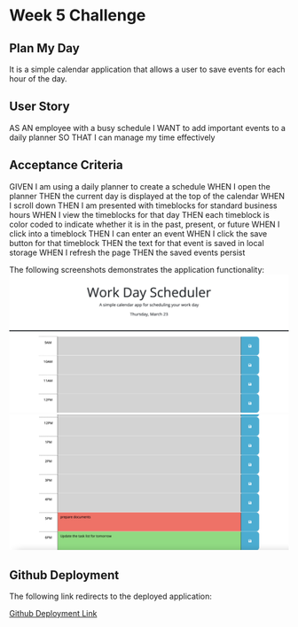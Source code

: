 # Week 5 Challenge

## Plan My Day

It is a simple calendar application that allows a user to save events for each hour of the day.

## User Story

AS AN employee with a busy schedule
I WANT to add important events to a daily planner
SO THAT I can manage my time effectively

## Acceptance Criteria

GIVEN I am using a daily planner to create a schedule
WHEN I open the planner
THEN the current day is displayed at the top of the calendar
WHEN I scroll down
THEN I am presented with timeblocks for standard business hours
WHEN I view the timeblocks for that day
THEN each timeblock is color coded to indicate whether it is in the past, present, or future
WHEN I click into a timeblock
THEN I can enter an event
WHEN I click the save button for that timeblock
THEN the text for that event is saved in local storage
WHEN I refresh the page
THEN the saved events persist

The following screenshots demonstrates the application functionality:
![Landing page of the application](./assets/images/screenshot1.png)
![Adding events in the time-slots of the application and saving them](./assets/images/screenshot2.png)

## Github Deployment

The following link redirects to the deployed application:

[Github Deployment Link](https://sadimamaharjan.github.io/plan-my-day/)
